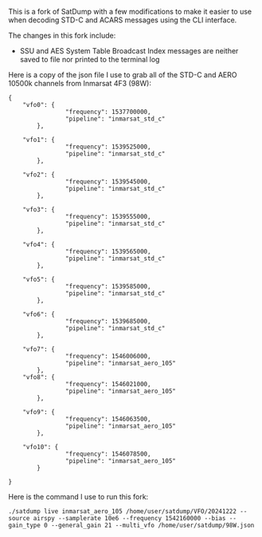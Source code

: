 This is a fork of SatDump with a few modifications to make it easier to use when decoding STD-C and ACARS messages using the CLI interface.  

The changes in this fork include:  
- SSU and AES System Table Broadcast Index messages are neither saved to file nor printed to the terminal log


Here is a copy of the json file I use to grab all of the STD-C and AERO 10500k channels from Inmarsat 4F3 (98W):

```
{
	"vfo0": {
                "frequency": 1537700000,
                "pipeline": "inmarsat_std_c"
        },

	"vfo1": {
                "frequency": 1539525000,
                "pipeline": "inmarsat_std_c"
        },

	"vfo2": {
                "frequency": 1539545000,
                "pipeline": "inmarsat_std_c"
        },

	"vfo3": {
                "frequency": 1539555000,
                "pipeline": "inmarsat_std_c"
        },

	"vfo4": {
                "frequency": 1539565000,
                "pipeline": "inmarsat_std_c"
        },

	"vfo5": {
                "frequency": 1539585000,
                "pipeline": "inmarsat_std_c"
        },

	"vfo6": {
                "frequency": 1539685000,
                "pipeline": "inmarsat_std_c"
        },

	"vfo7": {
                "frequency": 1546006000,
                "pipeline": "inmarsat_aero_105"
        },
	"vfo8": {
                "frequency": 1546021000,
                "pipeline": "inmarsat_aero_105"
        },

	"vfo9": {
                "frequency": 1546063500,
                "pipeline": "inmarsat_aero_105"
        },

	"vfo10": {
                "frequency": 1546078500,
                "pipeline": "inmarsat_aero_105"
        }

}

```

Here is the command I use to run this fork:
```
./satdump live inmarsat_aero_105 /home/user/satdump/VFO/20241222 --source airspy --samplerate 10e6 --frequency 1542160000 --bias --gain_type 0 --general_gain 21 --multi_vfo /home/user/satdump/98W.json
```
